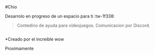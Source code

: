 #Chio

Desarrolo en progreso de un espacio para ti :tw-1f338:
>Contedino de ayuda para videojuegos.
>Comunicacion por Discord.

##
*Creado por el increible wow

Proximamente